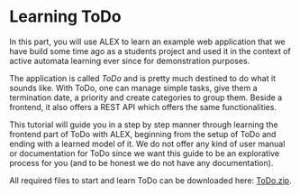# Learning ToDo

In this part, you will use ALEX to learn an example web application that we have build some time ago as a students
project and used it in the context of active automata learning ever since for demonstration purposes.

The application is called _ToDo_ and is pretty much destined to do what it sounds like. With ToDo, one can manage
simple tasks, give them a termination date, a priority and create categories to group them. Beside a frontend, it also
offers a REST API which offers the same functionalities.

This tutorial will guide you in a step by step manner through learning the frontend part of ToDo with ALEX, beginning
from the setup of ToDo and ending with a learned model of it. We do not offer any kind of user manual or documentation
for ToDo since we want this guide to be an explorative process for you (and to be honest we do not have any
documentation).

All required files to start and learn ToDo can be downloaded here: [ToDo.zip](../../assets/files/ToDo.zip).